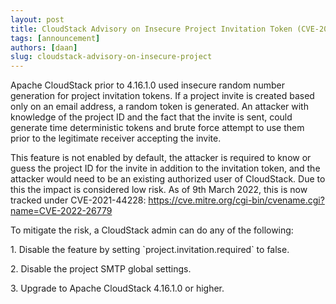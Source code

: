 ```yaml
---
layout: post
title: CloudStack Advisory on Insecure Project Invitation Token (CVE-2022-26779)
tags: [announcement]
authors: [daan]
slug: cloudstack-advisory-on-insecure-project
---
```

<p>Apache CloudStack prior to 4.16.1.0 used insecure random number generation for project invitation tokens. If a project invite is created based only on an email address, a random token is generated. An attacker with knowledge of the project ID and the fact that the invite is sent, could generate time deterministic tokens and brute force attempt to use them prior to the legitimate receiver accepting the invite.</p>

<!-- truncate -->

<p>This feature is not enabled by default, the attacker is required to know or guess the project ID for the invite in addition to the invitation token, and the attacker would need to be an existing authorized user of CloudStack. Due to this the impact is considered low risk. As of 9th March 2022, this is now tracked under CVE-2021-44228: <a href="https://cve.mitre.org/cgi-bin/cvename.cgi?name=CVE-2022-26779">https://cve.mitre.org/cgi-bin/cvename.cgi?name=CVE-2022-26779</a></p>
<p>To mitigate the risk, a CloudStack admin can do any of the following:</p>
<p>1. Disable the feature by setting `project.invitation.required` to false.</p>
<p>2. Disable the project SMTP global settings.</p>
<p>3. Upgrade to Apache CloudStack 4.16.1.0 or higher.</p>
